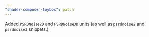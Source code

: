 ```yaml
---
"shader-composer-toybox": patch
---
```


Added `PSRDNoise2D` and `PSRDNoise3D` units (as well as `psrdnoise2` and `psrdnoise3` snippets.)

